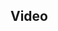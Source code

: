 <!--
{
"name" : "docker-plugins",
"version" : "0.1",
"title" : "Docker Plugins",
"description" : "Learn about the latest developments in the Docker world.",
"freshnessDate" : 2015-06-24,
"homepage" : "https://www.youtube.com/embed/ri5mzIsbsY8",
"canonicalSource" : "https://www.youtube.com/embed/ri5mzIsbsY8",
"license" : "All Rights Reserved"
}
-->

<!-- @section -->

## Video

<!-- @asset, "contentType": "outlearn/video", "provider": "youtube", "url": "https://www.youtube.com/embed/ri5mzIsbsY8" -->
